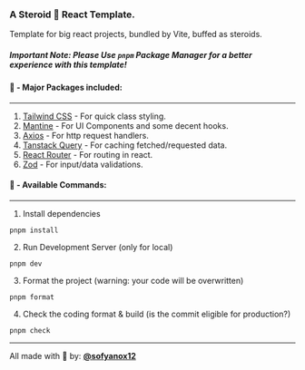 ### A Steroid 💉 React Template.

Template for big react projects, bundled by Vite, buffed as steroids.

##### **_Important Note: Please Use `pnpm` Package Manager for a better experience with this template!_**

#### 💪 - Major Packages included:
---
1. [Tailwind CSS](https://tailwindcss.com/) - For quick class styling.
2. [Mantine](https://mantine.dev/) - For UI Components and some decent hooks.
3. [Axios](https://axios-http.com/) - For http request handlers.
4. [Tanstack Query](https://tanstack.com/query/latest) - For caching fetched/requested data.
5. [React Router](https://reactrouter.com/en/main) - For routing in react.
6. [Zod](https://zod.dev/) - For input/data validations.

#### 💪 - Available Commands:
---
1. Install dependencies
```
pnpm install
```
2. Run Development Server (only for local)
```
pnpm dev
```
3. Format the project (warning: your code will be overwritten)
```
pnpm format
```
4. Check the coding format & build (is the commit eligible for production?)
```
pnpm check
```

---

All made with 💉 by: **[@sofyanox12](https://github.com/sofyanox12)**
